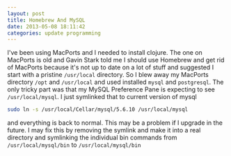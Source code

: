 ```yaml
---
layout: post
title: Homebrew And MySQL
date: 2013-05-08 18:11:42
categories: update programming
---
```

I've been using MacPorts and I needed to install clojure.  The one on MacPorts
is old and Gavin Stark told me I should use Homebrew and get rid of MacPorts
because it's not up to date on a lot of stuff and suggested I start with a
pristine `/usr/local` directory.  So I blew away my MacPorts directory `/opt`
and `/usr/local` and used installed `mysql` and `postgresql`.  The only tricky
part was that my MySQL Preference Pane is expecting to see `/usr/local/mysql`.
I just symlinked that to current version of mysql

```bash
sudo ln -s /usr/local/Cellar/mysql/5.6.10 /usr/local/mysql
```

and everything is back to normal.  This may be a problem if I upgrade in the
future.  I may fix this by removing the symlink and make it into a real
directory and symlinking the individual bin commands from
`/usr/local/mysql/bin` to `/usr/local/mysql/bin`
